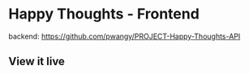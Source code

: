 # Happy Thoughts - Frontend
backend: https://github.com/pwangy/PROJECT-Happy-Thoughts-API



## View it live
